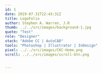 ```yaml
---
id: 1
date: 2019-07-31T22:43:31Z
title: LogoFolio
author: Stephen A. Warren, J.R
thumb: ../../src/images/background-1.jpg
quote: "Test"
role: "Designer"
stack: "Adobe CC | AutoCAD"
tools: "Photoshop | Illustrator | InDesign"
pixel: ../../src/images/CKC-Home.png
scroll: ../../src/images/scroll-btn.png


---
```


